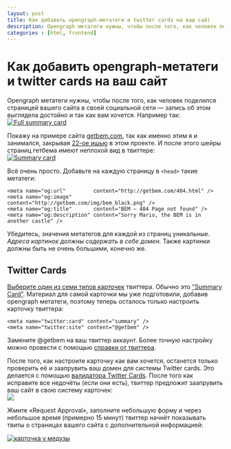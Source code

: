 ```yaml
---
layout: post
title: Как добавить opengraph-метатеги и twitter cards на ваш сайт
description: Opengraph метатеги нужны, чтобы после того, как человек поделился страницей вашего сайта в своей социальной сети — запись об этом выглядела достойно и так как вам хочется.
categories : [html, frontend]
---
```


# Как добавить opengraph-метатеги и twitter cards на ваш сайт

Opengraph метатеги нужны, чтобы после того, как человек поделился страницей
вашего сайта в своей социальной сети — запись об этом выглядела достойно
и так как вам хочется. Например так:  
[![Full summary card](http://i.imgur.com/A0u0DoA.png)](https://twitter.com/nytimes/status/547531618098118656)

Покажу на примере сайта [getbem.com][gb], так как именно этим я и занимался,
закрывая [22-ое ишью][issue-22] в этом проекте. И после этого шейры страниц
гетбема имеют неплохой вид в твиттере:  
[![Summary card](http://i.imgur.com/3XxXyTK.png)](https://twitter.com/getbem/status/547330502135652352)

Всё очень просто. Добавьте на каждую страницу в `<head>` такие метатеги:

    <meta name="og:url"         content="http://getbem.com/404.html" />
    <meta name="og:image"       content="http://getbem.com/img/bem_black.png" />
    <meta name="og:title"       content="BEM — 404 Page not found" />
    <meta name="og:description" content="Sorry Mario, the BEM is in another castle" />

Убедитесь, значения метатегов для каждой из страниц уникальные.
*Адреса картинок должны содержать в себе домен.* Также картинки должны быть
не очень большими, конечно же.

## Twitter Сards

[Выберите один из семи типов карточек][cards-types] твиттера. Обычно это
["Summary Card"][summary-card]. Материал для самой карточки мы уже подготовили,
добавив opengraph метатеги, поэтому теперь осталось только настроить карточку твиттера:

    <meta name="twitter:card" content="summary" />
    <meta name="twitter:site" content="@getbem" />

Замените @getbem на ваш твиттер аккаунт. Более точную настройку можно провести
с помощью [справки от твиттера][cards].

После того, как настроите карточку как вам хочется, останется только проверить
её и заапрувить ваш домен для системы Twitter cards. Это делается с помощью
[валидатора Twitter Cards][validator]. После того как исправите все недочёты
(если они есть), твиттер предложит заапрувить ваш сайт в свою систему карточек:  
![](http://i.imgur.com/WOOWs22.png)

Жмите «Request Approval», заполните небольшую форму и через небольшое
время (примерно 15 минут) твиттер начнёт показывать твиты о страницах
вашего сайта с дополнительной информацией:

[![карточка у медузы](http://i.imgur.com/jZLZUtf.png)](https://twitter.com/meduzaproject/status/547456821741768705)

[cards]: https://dev.twitter.com/cards/markup
[cards-types]: https://dev.twitter.com/cards/types
[summary-card]: https://dev.twitter.com/cards/types/summary
[gb]: http://getbem.com
[issue-22]: https://github.com/getbem/getbem.com/issues/22
[validator]: https://cards-dev.twitter.com/validator
